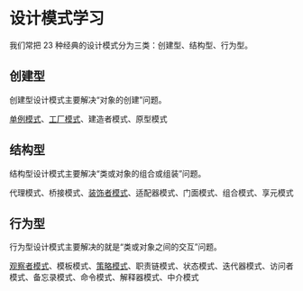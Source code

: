 # 设计模式学习
我们常把 23 种经典的设计模式分为三类：创建型、结构型、行为型。

## 创建型

创建型设计模式主要解决“对象的创建”问题。

[单例模式](https://github.com/neilz753/DesignPatterns/blob/master/src/main/java/singleton/单例模式.md)、[工厂模式](https://github.com/neilz753/DesignPatterns/blob/master/src/main/java/factory/工厂模式.md)、建造者模式、原型模式

## 结构型

结构型设计模式主要解决“类或对象的组合或组装”问题。

代理模式、桥接模式、[装饰者模式](https://github.com/neilz753/DesignPatterns/blob/master/src/main/java/decorator/装饰者模式.md)、适配器模式、门面模式、组合模式、享元模式

## 行为型

行为型设计模式主要解决的就是“类或对象之间的交互”问题。

[观察者模式](https://github.com/neilz753/DesignPatterns/blob/master/src/main/java/observer/观察者模式.md)、模板模式、[策略模式](https://github.com/neilz753/DesignPatterns/blob/master/src/main/java/strategy/1.设计模式入门-策略模式.md)、职责链模式、状态模式、迭代器模式、访问者模式、备忘录模式、命令模式、解释器模式、中介模式

